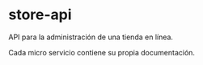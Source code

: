 # store-api

API para la administración de una tienda en línea.

Cada micro servicio contiene su propia documentación.